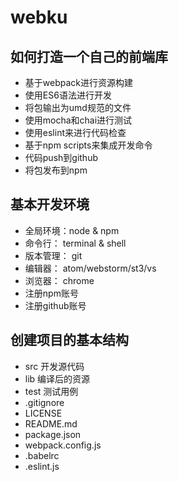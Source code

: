 # webku
## 如何打造一个自己的前端库
- 基于webpack进行资源构建
- 使用ES6语法进行开发
- 将包输出为umd规范的文件
- 使用mocha和chai进行测试
- 使用eslint来进行代码检查
- 基于npm scripts来集成开发命令
- 代码push到github
- 将包发布到npm

## 基本开发环境
- 全局环境：node & npm
- 命令行： terminal & shell
- 版本管理： git
- 编辑器： atom/webstorm/st3/vs
- 浏览器： chrome
- 注册npm账号
- 注册github账号

## 创建项目的基本结构
- src  开发源代码
- lib  编译后的资源
- test  测试用例
- .gitignore
- LICENSE
- README.md
- package.json
- webpack.config.js
- .babelrc
- .eslint.js
